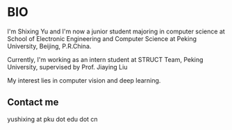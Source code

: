 

# BIO

I'm Shixing Yu and I'm now a junior student majoring in computer science at School of Electronic Engineering and Computer Science at Peking University, Beijing, P.R.China. 

Currently,  I'm working as an intern student at STRUCT Team, Peking University, supervised by Prof. Jiaying Liu

My interest lies in computer vision and deep learning.

## Contact me
yushixing at pku dot edu dot cn
